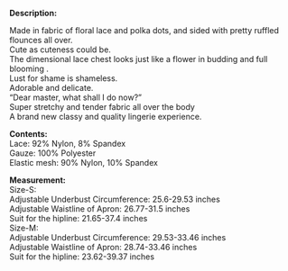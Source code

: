 **Description:**

Made in fabric of floral lace and polka dots, and sided with pretty ruffled flounces all over.  
Cute as cuteness could be.  
The dimensional lace chest looks just like a flower in budding and full blooming .  
Lust for shame is shameless.  
Adorable and delicate.  
“Dear master, what shall I do now?”  
Super stretchy and tender fabric all over the body  
A brand new classy and quality lingerie experience.

**Contents:**  
Lace: 92% Nylon, 8% Spandex  
Gauze: 100% Polyester  
Elastic mesh: 90% Nylon, 10% Spandex  
  
**Measurement:**  
Size-S:  
Adjustable Underbust Circumference: 25.6-29.53 inches  
Adjustable Waistline of Apron: 26.77-31.5 inches  
Suit for the hipline: 21.65-37.4 inches  
Size-M:  
Adjustable Underbust Circumference: 29.53-33.46 inches  
Adjustable Waistline of Apron: 28.74-33.46 inches  
Suit for the hipline: 23.62-39.37 inches